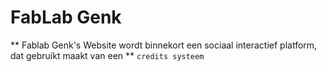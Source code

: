 # FabLab Genk
** Fablab Genk's Website wordt binnekort een sociaal interactief platform, dat gebruikt maakt van een **
```credits systeem```
